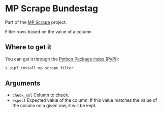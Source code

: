 <!--
SPDX-FileCopyrightText: 2025 Sofía Aritz <sofiaritz@fsfe.org>

SPDX-License-Identifier: AGPL-3.0-only
-->

# MP Scrape Bundestag

Part of the [MP Scrape](https://git.fsfe.org/mp-scrape/mp-scrape) project.

Filter rows based on the value of a column

## Where to get it

You can get it through the [Python Package Index (PyPI)](https://pypi.org/project/mp_scrape_filter/):

```sh
$ pip3 install mp_scrape_filter
```

## Arguments

- `check_col` Column to check.
- `expect` Expected value of the column. If this value matches the value of the column on a given row, it will be kept.
